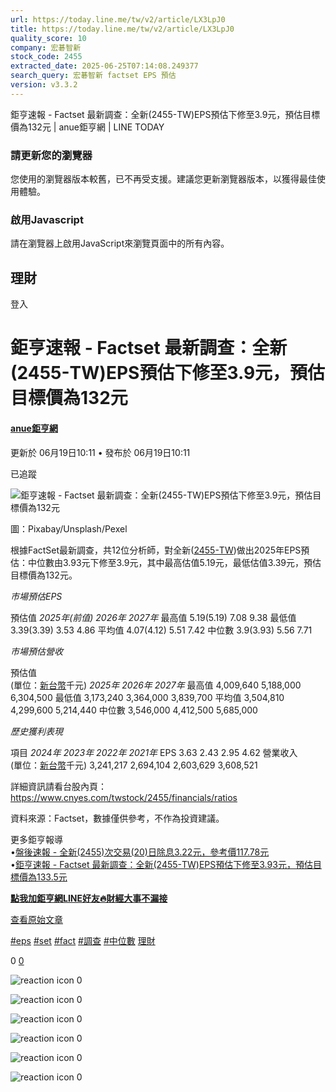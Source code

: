 ```yaml
---
url: https://today.line.me/tw/v2/article/LX3LpJ0
title: https://today.line.me/tw/v2/article/LX3LpJ0
quality_score: 10
company: 宏碁智新
stock_code: 2455
extracted_date: 2025-06-25T07:14:08.249377
search_query: 宏碁智新 factset EPS 預估
version: v3.3.2
---
```


鉅亨速報 - Factset 最新調查：全新(2455-TW)EPS預估下修至3.9元，預估目標價為132元 | anue鉅亨網 | LINE TODAY


### 請更新您的瀏覽器

您使用的瀏覽器版本較舊，已不再受支援。建議您更新瀏覽器版本，以獲得最佳使用體驗。

### 啟用Javascript

請在瀏覽器上啟用JavaScript來瀏覽頁面中的所有內容。

 

## 理財

登入

# 鉅亨速報 - Factset 最新調查：全新(2455-TW)EPS預估下修至3.9元，預估目標價為132元

#### [anue鉅亨網](/tw/v3/publisher/100140)

更新於 06月19日10:11 • 發布於 06月19日10:11

已追蹤

![鉅亨速報 - Factset 最新調查：全新(2455-TW)EPS預估下修至3.9元，預估目標價為132元](https://today-obs.line-scdn.net/0hb6GYm9IjPRl6ICMtlFpCTkJ2MWhJRicQWEJzd1oiYn5UDHxNFBZuegglMDVeE3tOWkB6KlZ0ZypRQihOEQ/w644)

圖：Pixabay/Unsplash/Pexel

根據FactSet最新調查，共12位分析師，對全新([2455-TW](https://www.cnyes.com/twstock/2455?utm_source=line&utm_medium=RSS))做出2025年EPS預估：中位數由3.93元下修至3.9元，其中最高估值5.19元，最低估值3.39元，預估目標價為132元。

*市場預估EPS*

預估值 *2025年(前值)* *2026年* *2027年* 最高值 5.19(5.19) 7.08 9.38 最低值 3.39(3.39) 3.53 4.86 平均值 4.07(4.12) 5.51 7.42 中位數 3.9(3.93) 5.56 7.71

*市場預估營收*

預估值  
(單位：[新台幣](https://invest.cnyes.com/forex/detail/usdtwd?utm_source=line&utm_medium=RSS)千元) *2025年* *2026年* *2027年* 最高值 4,009,640 5,188,000 6,304,500 最低值 3,173,240 3,364,000 3,839,700 平均值 3,504,810 4,299,600 5,214,440 中位數 3,546,000 4,412,500 5,685,000

*歷史獲利表現*

項目 *2024年* *2023年* *2022年* *2021年* EPS 3.63 2.43 2.95 4.62 營業收入  
(單位：[新台幣](https://invest.cnyes.com/forex/detail/usdtwd?utm_source=line&utm_medium=RSS)千元) 3,241,217 2,694,104 2,603,629 3,608,521

詳細資訊請看台股內頁：  
<https://www.cnyes.com/twstock/2455/financials/ratios>

資料來源：Factset，數據僅供參考，不作為投資建議。

更多鉅亨報導  
•[盤後速報 - 全新(2455)次交易(20)日除息3.22元，參考價117.78元](https://news.cnyes.com/news/id/6030069?utm_source=line&utm_medium=RSS&utm_campaign=relate)  
•[鉅亨速報 - Factset 最新調查：全新(2455-TW)EPS預估下修至3.93元，預估目標價為133.5元](https://news.cnyes.com/news/id/6023979?utm_source=line&utm_medium=RSS&utm_campaign=relate)

**[點我加鉅亨網LINE好友🔥財經大事不漏接](https://bit.ly/3aIkfkf)**

[查看原始文章](https://news.cnyes.com/news/id/6030339?utm_source=line&utm_medium=RSS&utm_campaign=content)

[#eps](/tw/v2/tag/g7Pl59?tag=eps)  [#set](/tw/v2/tag/Pz7L5G?tag=set)  [#fact](/tw/v2/tag/GK5DmE?tag=fact)  [#調查](/tw/v2/tag/mqDPL9?tag=%E8%AA%BF%E6%9F%A5)  [#中位數](/tw/v2/tag/vVyra2?tag=%E4%B8%AD%E4%BD%8D%E6%95%B8)  [理財](/tw/v3/page/finance)

0
   [0](/tw/v2/comment/article/LX3LpJ0)

![reaction icon]() 
0

![reaction icon]() 
0

![reaction icon]() 
0

![reaction icon]() 
0

![reaction icon]() 
0

![reaction icon]() 
0